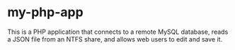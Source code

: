 # my-php-app
This is a PHP application that connects to a remote MySQL database, reads a JSON file from an NTFS share, and allows web users to edit and save it.
